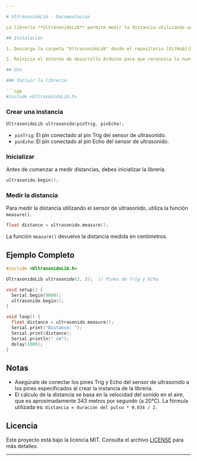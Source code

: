 ```yaml
---

# UltrasonidoLib - Documentación

La librería **UltrasonidoLib** permite medir la distancia utilizando un sensor de ultrasonido HC-SR04 en plataformas Arduino. Proporciona una interfaz sencilla para configurar y medir distancias utilizando el sensor de ultrasonido.

## Instalación

1. Descarga la carpeta "UltrasonidoLib" desde el repositorio [GitHub](https://github.com/SAIFTSAS/UltrasonidoLib) o crea la estructura de archivos manualmente en la carpeta "libraries" de tu entorno de desarrollo Arduino.

2. Reinicia el entorno de desarrollo Arduino para que reconozca la nueva librería.

## Uso

### Incluir la librería

```cpp
#include <UltrasonidoLib.h>
```

### Crear una instancia

```cpp
UltrasonidoLib ultrasonido(pinTrig, pinEcho);
```

- `pinTrig`: El pin conectado al pin Trig del sensor de ultrasonido.
- `pinEcho`: El pin conectado al pin Echo del sensor de ultrasonido.

### Inicializar

Antes de comenzar a medir distancias, debes inicializar la librería.

```cpp
ultrasonido.begin();
```

### Medir la distancia

Para medir la distancia utilizando el sensor de ultrasonido, utiliza la función `measure()`.

```cpp
float distance = ultrasonido.measure();
```

La función `measure()` devuelve la distancia medida en centímetros.

## Ejemplo Completo

```cpp
#include <UltrasonidoLib.h>

UltrasonidoLib ultrasonido(2, 3);  // Pines de Trig y Echo

void setup() {
  Serial.begin(9600);
  ultrasonido.begin();
}

void loop() {
  float distance = ultrasonido.measure();
  Serial.print("Distance: ");
  Serial.print(distance);
  Serial.println(" cm");
  delay(1000);
}
```

## Notas

- Asegúrate de conectar los pines Trig y Echo del sensor de ultrasonido a los pines especificados al crear la instancia de la librería.
- El cálculo de la distancia se basa en la velocidad del sonido en el aire, que es aproximadamente 343 metros por segundo (a 20°C). La fórmula utilizada es: `distancia = duración del pulso * 0.034 / 2`.

## Licencia

Este proyecto está bajo la licencia MIT. Consulta el archivo [LICENSE](./LICENSE) para más detalles.

---
```

